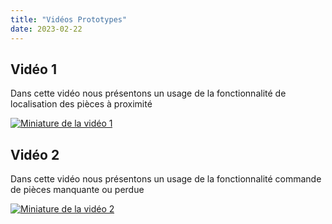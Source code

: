 ```yaml
---
title: "Vidéos Prototypes"
date: 2023-02-22
---
```

## Vidéo 1
Dans cette vidéo nous présentons un usage de la fonctionnalité de localisation des pièces à proximité

[![Miniature de la vidéo 1](https://img.youtube.com/vi/NULauuDwcZA/0.jpg)](https://www.youtube.com/watch?v=NULauuDwcZA)

## Vidéo 2
Dans cette vidéo nous présentons un usage de la fonctionnalité commande de pièces manquante ou perdue

[![Miniature de la vidéo 2](https://img.youtube.com/vi/EBoEy8a_25w/0.jpg)](https://www.youtube.com/watch?v=EBoEy8a_25w)
